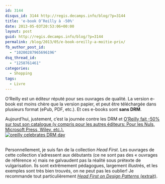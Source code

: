 ```yaml
---
id: 3144
disqus_id: 3144 http://regis.decamps.info/blog/?p=3144
title: 'e-book O’Reilly à -50%'
date: 2013-05-03T20:53:06+00:00
layout: post
guid: http://regis.decamps.info/blog/?p=3144
permalink: /blog/2013/05/e-book-oreilly-a-moitie-prix/
fb_author_post_id:
  - "10200287965696196"
dsq_thread_id:
  - "1258761461"
categories:
  - Shopping
tags:
  - Livre
---
```

O’Reilly est un éditeur réputé pour ses ouvrages de qualité. La version e-book est moins chère que la version papier, et peut être téléchargée dans plusieurs format (ePub, PDF, etc.). Et ces e-books sont **sans DRM**.

Aujourd’hui, justement, c’est la journée contre les DRM et <a href="http://www.dpbolvw.net/click-7128227-11364397" target="_top">O’Reilly fait -50% sur tout son catalogue (y compris pour les autres éditeurs: Pour les Nuls, Microsoft Press, Wiley, etc.).<br /> <img src="/blog/wp-content/uploads/2013/05/Capture-d’écran-2013-05-03-à-20.35.55-350x50.png" alt="oreilly celebrates DRM day" width="350" height="50" class="size-medium wp-image-3145" srcset="/blog/wp-content/uploads/2013/05/Capture-d’écran-2013-05-03-à-20.35.55-350x50.png 350w, /blog/wp-content/uploads/2013/05/Capture-d’écran-2013-05-03-à-20.35.55-500x71.png 500w, /blog/wp-content/uploads/2013/05/Capture-d’écran-2013-05-03-à-20.35.55.png 661w" sizes="(max-width: 350px) 100vw, 350px" /><br /> </a><img src="http://www.lduhtrp.net/image-7128227-11364397" width="1" height="1" border="0" />

Personnellement, je suis fan de la collection _Head First_. Les ouvrages de cette collection s’adressent aux débutants (ce ne sont pas des « ouvrages de référence ») mais ne galvaudent pas la réalité sous prétexte de vulgarisation. Ils sont extrêmement pédagogues, largement illustrés, et les exemples sont très bien trouvés, on ne peut pas les oublier! Je recommande tout particulièrement [_Head First on Design Patterns_ (extrait)](http://books.google.fr/books?id=LjJcCnNf92kC&printsec=frontcover&hl=fr&source=gbs_atb#v=onepage&q&f=true "Head First on Design Patterns sur Google books").
